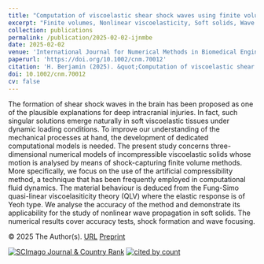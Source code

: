 ```yaml
---
title: "Computation of viscoelastic shear shock waves using finite volume schemes with artificial compressibility"
excerpt: "Finite volumes, Nonlinear viscoelasticity, Soft solids, Wave mechanics, Traumatic brain injury"
collection: publications
permalink: /publication/2025-02-02-ijnmbe
date: 2025-02-02
venue: 'International Journal for Numerical Methods in Biomedical Engineering'
paperurl: 'https://doi.org/10.1002/cnm.70012'
citation: 'H. Berjamin (2025). &quot;Computation of viscoelastic shear shock waves using finite volume schemes with artificial compressibility&quot;, <i>International Journal for Numerical Methods in Biomedical Engineering</i> 41(2), e70012.'
doi: 10.1002/cnm.70012
cv: false
---
```


The formation of shear shock waves in the brain has been proposed as one of the plausible explanations for deep intracranial injuries. In fact, such singular solutions emerge naturally in soft viscoelastic tissues under dynamic loading conditions. To improve our understanding of the mechanical processes at hand, the development of dedicated computational models is needed. The present study concerns three-dimensional numerical models of incompressible viscoelastic solids whose motion is analysed by means of shock-capturing finite volume methods. More specifically, we focus on the use of the artificial compressibility method, a technique that has been frequently employed in computational fluid dynamics. The material behaviour is deduced from the Fung-Simo quasi-linear viscoelasiticity theory (QLV) where the elastic response is of Yeoh type. We analyse the accuracy of the method and demonstrate its applicability for the study of nonlinear wave propagation in soft solids. The numerical results cover accuracy tests, shock formation and wave focusing.

© 2025 The Author(s). [URL](https://onlinelibrary.wiley.com/doi/10.1002/cnm.70012) [Preprint](https://doi.org/10.48550/arXiv.2310.04355)

<a href="https://www.scimagojr.com/journalsearch.php?q=19700174683&amp;tip=sid&amp;exact=no" title="SCImago Journal &amp; Country Rank"><img border="0" src="https://www.scimagojr.com/journal_img.php?id=19700174683" alt="SCImago Journal &amp; Country Rank"  /></a>     <a href="https://www.scopus.com/inward/record.url?scp=85216805557&partnerID=8YFLogxK" target="_blank"><image alt="cited by count" border="0" src="https://api.elsevier.com/content/abstract/citation-count?eid=2-s2.0-85216805557&amp;httpAccept=image%2Fjpeg&amp;apiKey=577024bd0f9be314e8f4c239512901c6"/></a>